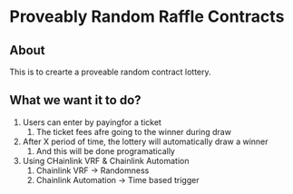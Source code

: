 # Proveably Random Raffle Contracts

## About

This is to crearte a proveable random contract lottery.

## What we want it to do?

1. Users can enter by payingfor a ticket
    1. The ticket fees afre going to the winner during draw
2. After X period of time, the lottery will automatically draw a winner
    1. And this will be done programatically
3. Using CHainlink VRF & Chainlink Automation
    1. Chainlink VRF -> Randomness
    2. Chainlink Automation -> Time based trigger

<!-- ## Foundry

**Foundry is a blazing fast, portable and modular toolkit for Ethereum application development written in Rust.**

Foundry consists of:

-   **Forge**: Ethereum testing framework (like Truffle, Hardhat and DappTools).
-   **Cast**: Swiss army knife for interacting with EVM smart contracts, sending transactions and getting chain data.
-   **Anvil**: Local Ethereum node, akin to Ganache, Hardhat Network.
-   **Chisel**: Fast, utilitarian, and verbose solidity REPL.

## Documentation

https://book.getfoundry.sh/

## Usage

### Build

```shell
$ forge build
```

### Test

```shell
$ forge test
```

### Format

```shell
$ forge fmt
```

### Gas Snapshots

```shell
$ forge snapshot
```

### Anvil

```shell
$ anvil
```

### Deploy

```shell
$ forge script script/Counter.s.sol:CounterScript --rpc-url <your_rpc_url> --private-key <your_private_key>
```

### Cast

```shell
$ cast <subcommand>
```

### Help

```shell
$ forge --help
$ anvil --help
$ cast --help
``` -->
